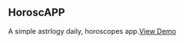 ## HoroscAPP

A simple astrlogy daily, horoscopes app.[View Demo](https://horoscapp.netlify.com "Horoscapp Homepage")



